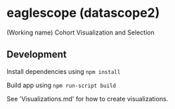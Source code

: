 # eaglescope (datascope2)
(Working name)
Cohort Visualization and Selection

## Development
Install dependencies using `npm install`

Build app using `npm run-script build`

See 'Visualizations.md' for how to create visualizations.
